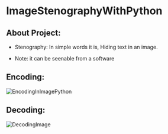 # ImageStenographyWithPython


## About Project: 

- Stenography: In simple words it is, Hiding text in an image.

- Note: it can be seenable from a software

## Encoding:

![EncodingInImagePython](https://user-images.githubusercontent.com/48137657/184625162-5393be69-98e1-4da2-8b86-62eeb1d46b55.PNG)

## Decoding:

![DecodingImage](https://user-images.githubusercontent.com/48137657/184625204-6dd68b16-c2df-45c5-b35a-f0df92609217.PNG)
